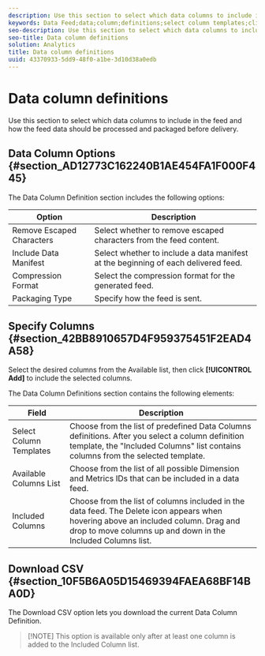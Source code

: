 ```yaml
---
description: Use this section to select which data columns to include in the feed and how the feed data should be processed and packaged before delivery.
keywords: Data Feed;data;column;definitions;select column templates;clickstream;available columns;included columns;compression format;packaging type;include data manifest;remove escaped characters;download csv
seo-description: Use this section to select which data columns to include in the feed and how the feed data should be processed and packaged before delivery.
seo-title: Data column definitions
solution: Analytics
title: Data column definitions
uuid: 43370933-5dd9-48f0-a1be-3d10d38a0edb
---
```


# Data column definitions

Use this section to select which data columns to include in the feed and how the feed data should be processed and packaged before delivery.

## Data Column Options {#section_AD12773C162240B1AE454FA1F000F445}

The Data Column Definition section includes the following options:

| Option | Description |
|--- |--- |
|Remove Escaped Characters|Select whether to remove escaped characters from the feed content.|
|Include Data Manifest|Select whether to include a data manifest at the beginning of each delivered feed.|
|Compression Format|Select the compression format for the generated feed.|
|Packaging Type|Specify how the feed is sent.|

## Specify Columns {#section_42BB8910657D4F959375451F2EAD4A58}

Select the desired columns from the Available list, then click **[!UICONTROL Add]** to include the selected columns.

The Data Column Definitions section contains the following elements:

| Field | Description |
|--- |--- |
|Select Column Templates|Choose from the list of predefined Data Columns definitions.  After you select a column definition template, the "Included Columns" list contains columns from the selected template.|
|Available Columns List|Choose from the list of all possible Dimension and Metrics IDs that can be included in a data feed.|
|Included Columns|Choose from the list of columns included in the data feed.  The Delete icon appears when hovering above an included column.  Drag and drop to move columns up and down in the Included Columns list.|

## Download CSV {#section_10F5B6A05D15469394FAEA68BF14BA0D}

The Download CSV option lets you download the current Data Column Definition.

> [!NOTE] This option is available only after at least one column is added to the Included Column list.

